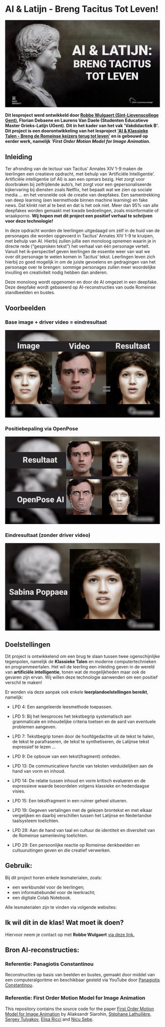 # **AI & Latijn - Breng Tacitus Tot Leven!**

<img src="afbeeldingen-github/Breng Tacitus tot leven - Artwork - Notebook.png"/>

**Dit lesproject werd ontwikkeld door [Robbe Wulgaert (Sint-Lievenscollege Gent)](https://robbewulgaert.be), Florian Debaene en Laurens Van Daele (Studenten Educatieve Master Grieks-Latijn UGent). Dit in het kader van het vak 'Vakdidactiek B'. Dit project is een doorontwikkeling van het lesproject ['AI & Klassieke Talen - Breng de Romeinse keizers terug tot leven'](https://www.robbewulgaert.be/onderwijs/ai-klassieke-talen-breng-de-romeinse-keizers-tot-leven) en is gebouwd op eerder werk, namelijk *'First Order Motion Model for Image Animation*.** 

## **Inleiding**
Ter afronding van de lectuur van Tacitus’ Annales XIV 1-9 maken de leerlingen een creatieve opdracht, met behulp van ‘Artificiële Intelligentie’. Artificiële intelligentie (of AI) is aan een opmars bezig. Het zorgt voor doorbraken bij zelfrijdende auto’s, het zorgt voor een gepersonaliseerde kijkervaring bij diensten zoals Netflix, het bepaalt wat we zien op sociale media ... en het versnelde ook de creatie van deepfakes. Een samentrekking van deep learning (een leermethode binnen machine learning) en fake news. Dat klinkt niet al te best en dat is het ook niet. Meer dan 95% van alle deepfakes worden gemaakt met kwade bedoelingen, zoals misinformatie of wraakporno. **Wij hopen met dit project een positief verhaal te schrijven voor deze technologie!**

In deze opdracht worden de leerlingen uitgedaagd om zélf in de huid van de personages die worden opgevoerd in Tacitus’ Annales XIV 1-9 te kruipen, met behulp van AI. Hierbij zullen jullie een monoloog opnemen waarin je in directe rede (“gesproken tekst”) het verhaal van één personage vertelt. Vanuit het ik-perspectief geven leerlingen de essentie weer van wat we over dit personage te weten komen in Tacitus’ tekst. Leerlingen leven zich hierbij zo goed mogelijk in om de juiste gevoelens en gedragingen van het personage over te brengen: sommige personages zullen meer woordelijke invulling en creativiteit nodig hebben dan anderen. 

Deze monoloog wordt opgenomen en door de AI omgezet in een deepfake. Deze deepfake wordt gebaseerd op AI-reconstructies van oude Romeinse standbeelden en bustes. 


## **Voorbeelden**
### **Base image + driver video = eindresultaat**
<img src="afbeeldingen-github/Poppaea-Robbe-1.gif"/>

### **Positiebepaling via OpenPose**
<img src="afbeeldingen-github/Poppaea-Robbe-2.gif"/>

### **Eindresultaat (zonder driver video)**
<img src="afbeeldingen-github/Poppaea-Robbe-3.gif"/>




## **Doelstellingen**
Dit project is ontwikkelend om een brug te slaan tussen twee ogenschijnlijke tegenpolen, namelijk de **Klassieke Talen** en moderne computertechnieken en programmeertalen. Het wil de leerling een inleiding geven in de wereld van **artificiële intelligentie**, tonen wat de mogelijkheden maar ook de gevaren zijn ervan. Wij willen deze technologie aanwenden om een positief verschil te maken! 

Er worden via deze aanpak ook enkele **leerplandoelstellingen bereikt**, namelijk: 

* LPD 4: Een aangeleerde leesmethode toepassen.	  

* LPD 5: Bij het leesproces het tekstbegrip systematisch aan grammaticale en inhoudelijke criteria toetsen en de aard van eventuele problemen aangeven.	 

* LPD 7: Tekstbegrip tonen door de hoofdgedachte uit de tekst te halen, de tekst te parafraseren, de tekst te synthetiseren, de Latijnse tekst expressief te lezen ... 

* LPD 9: De opbouw van een tekst(fragment) ontleden. 

* LPD 13: De communicatieve functie van teksten verduidelijken aan de hand van vorm en inhoud.

* LPD 14: De relatie tussen inhoud en vorm kritisch evalueren en de expressieve waarde beoordelen volgens klassieke en hedendaagse visies.

* LPD 15: Een tekstfragment in een ruimer geheel situeren. 

* LPD 19: Gegeven vertalingen met de gelezen brontekst en met elkaar vergelijken en daarbij verschillen tussen het Latijnse en Nederlandse taalsysteem toelichten. 

* LPD 28: Aan de hand van taal en cultuur de identiteit en diversiteit van de Romeinse samenleving toelichten.

* LPD 29: Een persoonlijke reactie op Romeinse denkbeelden en cultuuruitingen geven en die creatief verwerken.


## **Gebruik:**
Bij dit project horen enkele lesmaterialen, zoals: 
* een werkbundel voor de leerlingen; 
* een informatiebundel voor de leerkracht; 
* een digitale Colab Notebook. 

Alle lesmaterialen zijn te vinden via volgende websites: 


## **Ik wil dit in de klas! Wat moet ik doen?**
Hiervoor neem je contact op met **Robbe Wulgaert** [via deze link.](https://robbewulgaert.be/contact) 


## **Bron AI-reconstructies:** 

### **Referentie: Panagiotis Constantinou**
Reconstructies op basis van beelden en bustes, gemaakt door middel van een computeralgoritme en beschikbaar gesteld via YouTube door [Panagiotis Constantinou](https://www.youtube.com/channel/UCgokSYCEqZE_yVLswO1vPXg). 

### **Referentie: First Order Motion Model for Image Animation**

This repository contains the source code for the paper [First Order Motion Model for Image Animation](https://papers.nips.cc/paper/8935-first-order-motion-model-for-image-animation) by Aliaksandr Siarohin, [Stéphane Lathuilière](http://stelat.eu), [Sergey Tulyakov](http://stulyakov.com), [Elisa Ricci](http://elisaricci.eu/) and [Nicu Sebe](http://disi.unitn.it/~sebe/). 

